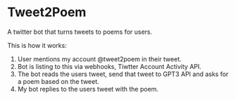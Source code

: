 # Tweet2Poem

A twitter bot that turns tweets to poems for users.

This is how it works:
1. User mentions my account @tweet2poem in their tweet.
2. Bot is listing to this via webhooks, Tiwtter Account Activity API.
3. The bot reads the users tweet, send that tweet to GPT3 API and asks for a poem based on the tweet.
4. My bot replies to the users tweet with the poem.
